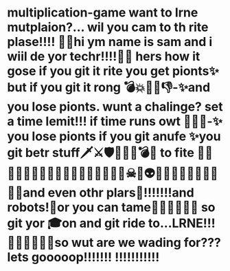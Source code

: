 # multiplication-game       want to lrne mutplaion?... wil you cam to th rite plase!!!!  🙋‍♂️hi ym name is sam and i wiil de yor techr!!!!👨‍🏫 hers how it gose  if you git it rite you get pionts✨ but if you git it rong 💣💥🤦‍♂️👎-✨and you lose pionts. wunt a chalinge? set a time lemit!!! if time runs owt 🙅‍♂️🧨-✨ you lose pionts if you git anufe ✨you git betr stuff🗡⚔🛡🏹🔪🔫💣🧨 to fite 🧛‍♀️🧛‍♂️🧙‍♂️🧙‍♀️🧟‍♂️🧟‍♀️👿😈👹👺💀☠👻👽🐲🐊🐉🐍🦖🦈🦞🦀🦇🐝and even othr plars🤺!!!!!!!and robots!🤖or you can tame🤖🦕🐢🦖🦅🐶  so git yor 🎓on and git ride to...LRNE!!!👨‍🎓👩‍🎓🙆‍♂️so wut are we wading for??? lets gooooop!!!!!!!   !!!!!!!!!!!